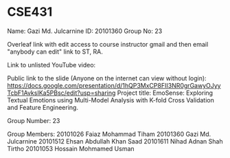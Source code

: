 # CSE431

Name: Gazi Md. Julcarnine
ID: 20101360
Group No: 23

Overleaf link with edit access to course instructor gmail and then email "anybody can edit" link to ST, RA. 

Link to unlisted YouTube video:

Public link to the slide (Anyone on the internet can view without login): https://docs.google.com/presentation/d/1hQP3MxCP8FII3NR0grGawyOJyyTcbF1AvksIKa5PBsc/edit?usp=sharing
Project title: EmoSense: Exploring Textual Emotions using Multi-Model Analysis with K-fold Cross Validation and Feature Engineering.

Group Number: 23

Group Members: 20101026 Faiaz Mohammad Tiham 20101360 Gazi Md. Julcarnine 20101512 Ehsan Abdullah Khan Saad 20101611 Nihad Adnan Shah Tirtho 20101053 Hossain Mohmamed Usman
